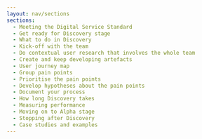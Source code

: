 ```yaml
---
layout: nav/sections
sections:
  - Meeting the Digital Service Standard
  - Get ready for Discovery stage
  - What to do in Discovery
  - Kick-off with the team
  - Do contextual user research that involves the whole team
  - Create and keep developing artefacts
  - User journey map
  - Group pain points
  - Prioritise the pain points
  - Develop hypotheses about the pain points
  - Document your process
  - How long Discovery takes
  - Measuring performance
  - Moving on to Alpha stage
  - Stopping after Discovery
  - Case studies and examples
---
```

